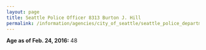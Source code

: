 ```yaml
---
layout: page
title: Seattle Police Officer 8313 Burton J. Hill
permalink: /information/agencies/city_of_seattle/seattle_police_department/copbook/8313/
---
```


**Age as of Feb. 24, 2016:** 48
